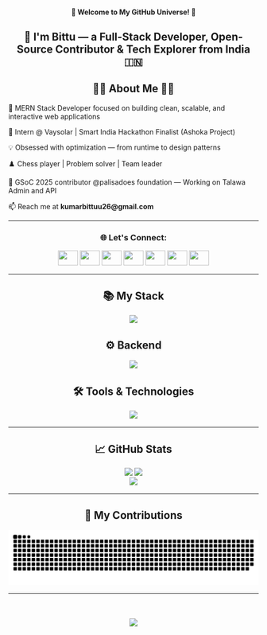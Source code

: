 <!-- Profile Header -->
<h4 align="center">🚀 Welcome to My GitHub Universe! 🚀</h4>
<h2 align="center">👋 I'm Bittu — a Full-Stack Developer, Open-Source Contributor & Tech Explorer from India 🇮🇳</h2>

<!-- About Me Section -->
<h2 align="center">👨‍💻 About Me 👨‍💻</h2>
<!-- <img align="right" width="250" alt="Coding" src="https://github.com/Bittukr7479/Bittukr7479/assets/143955797/3ac3278b-8a5e-46f1-9f9e-c01e3ee3874a" /> -->
<p align="left">🌟 MERN Stack Developer focused on building clean, scalable, and interactive web applications</p>
<p align="left">🎯 Intern @ Vaysolar | Smart India Hackathon Finalist (Ashoka Project)</p>
<p align="left">💡 Obsessed with optimization — from runtime to design patterns</p>
<p align="left">♟️ Chess player | Problem solver | Team leader</p>
<p align="left">🚀 GSoC 2025 contributor @palisadoes foundation — Working on Talawa Admin and API</p>
<p align="left">📫 Reach me at <strong>kumarbittuu26@gmail.com</strong></p>

---

<!-- Social Links -->
<h3 align="center">🌐 Let's Connect:</h3>
<p align="center">
  <a href="https://twitter.com/bittuku51471147" target="_blank"><img src="https://raw.githubusercontent.com/rahuldkjain/github-profile-readme-generator/master/src/images/icons/Social/twitter.svg" height="30" width="40" /></a>
  <a href="https://www.linkedin.com/in/bittukr7479" target="_blank"><img src="https://raw.githubusercontent.com/rahuldkjain/github-profile-readme-generator/master/src/images/icons/Social/linked-in-alt.svg" height="30" width="40" /></a>
  <a href="https://stackoverflow.com/users/23372026/bittu-kumar" target="_blank"><img src="https://raw.githubusercontent.com/rahuldkjain/github-profile-readme-generator/master/src/images/icons/Social/stack-overflow.svg" height="30" width="40" /></a>
  <a href="https://fb.com/your-id" target="_blank"><img src="https://raw.githubusercontent.com/rahuldkjain/github-profile-readme-generator/master/src/images/icons/Social/facebook.svg" height="30" width="40" /></a>
  <a href="https://instagram.com/your-id" target="_blank"><img src="https://raw.githubusercontent.com/rahuldkjain/github-profile-readme-generator/master/src/images/icons/Social/instagram.svg" height="30" width="40" /></a>
  <a href="https://www.hackerearth.com/your-id" target="_blank"><img src="https://raw.githubusercontent.com/rahuldkjain/github-profile-readme-generator/master/src/images/icons/Social/hackerearth.svg" height="30" width="40" /></a>
  <a href="https://discord.gg/kumar_bittu" target="_blank"><img src="https://raw.githubusercontent.com/rahuldkjain/github-profile-readme-generator/master/src/images/icons/Social/discord.svg" height="30" width="40" /></a>
</p>

---

<!-- Tech Stack -->
<h2 align="center">📚 My Stack</h2>
<div align="center">
  <img src="https://skillicons.dev/icons?i=html,css,js,ts,react,redux,materialui,tailwind,bootstrap" />
</div>

<h2 align="center">⚙️ Backend</h2>
<div align="center">
  <img src="https://skillicons.dev/icons?i=nodejs,express,graphql,mongo,postgres,mysql,python,flask,django" />
</div>

<h2 align="center">🛠️ Tools & Technologies</h2>
<div align="center">
  <img src="https://skillicons.dev/icons?i=git,github,vscode,figma,postman" />
</div>

---

<!-- GitHub Stats -->
<h2 align="center">📈 GitHub Stats</h2>
<div align="center">
  <img width="390" src="https://github-readme-streak-stats-salesp07.vercel.app/?user=Bittukr7479&count_private=true&theme=react&border_radius=10" />
  <img width="390" src="https://github-readme-stats-salesp07.vercel.app/api?username=Bittukr7479&count_private=true&show_icons=true&theme=react&rank_icon=github&border_radius=10" />
  <br />
  <img width="325" src="https://github-readme-stats-salesp07.vercel.app/api/top-langs/?username=Bittukr7479&layout=compact&theme=react&border_radius=10&size_weight=0.5&count_weight=0.5&exclude_repo=github-readme-stats" />
</div>

---

<!-- Contribution Snake -->
<h2 align="center">🐍 My Contributions</h2>
<p align="center">
  <img src="https://raw.githubusercontent.com/Platane/snk/output/github-contribution-grid-snake.svg" alt="Snake animation of contributions" />
</p>

---

<!-- Goodbye Message -->
<h1 align="center">
  <img src="https://readme-typing-svg.herokuapp.com/?font=Pacifico&size=35&center=true&vCenter=true&width=600&height=70&duration=4000&lines=Thanks+for+visiting!+💖;Let's+Connect+and+Build+Together!+🚀;" />
</h1>
